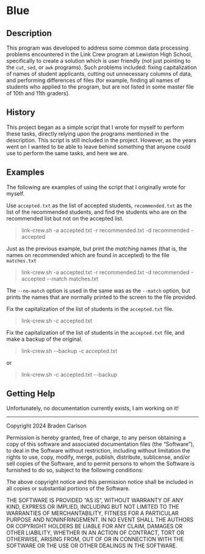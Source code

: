 # Blue

## Description

This program was developed to address some common data processing problems
encountered in the Link Crew program at Lewiston High School, specifically to
create a solution which is user friendly (not just pointing to the `cut`,
`sed`, or `awk` programs). Such problems included: fixing capitalization of names 
of student applicants, cutting out unnecessary columns of data, and performing
differences of files (for example, finding all names of students who applied to the
program, but are not listed in some master file of 10th and 11th graders).

## History

This project began as a simple script that I wrote for myself to perform these
tasks, directly relying upon the programs mentioned in the description. This
script is still included in the project.  However, as the years went on I wanted
to be able to leave behind something that anyone could use to perform the same
tasks, and here we are. 

## Examples

The following are examples of using the script that I originally wrote for
myself.

Use `accepted.txt` as the list of accepted students, `recommended.txt` as the 
list of the recommended students, and find the students who are on the 
recommended list but not on the accepted list. 

> link-crew.sh -a accepted.txt -r recommended.txt -d recommended - accepted

Just as the previous example, but print the *matching* names (that is, the names 
on recommended which are found in accepted) to the file `matches.txt`

> link-crew.sh -a accepted.txt -r recommended.txt -d recommended - accepted --match matches.txt

The `--no-match` option is used in the same was as the `--match` option, but prints the 
names that are normally printed to the screen to the file provided. 

Fix the capitalization of the list of students in the `accepted.txt` file. 

> link-crew.sh -c accepted.txt

Fix the capitalization of the list of students in the `accepted.txt` file, and make 
a backup of the original.

> link-crew.sh --backup -c accepted.txt

or

> link-crew.sh -c accepted.txt --backup

## Getting Help

Unfortunately, no documentation currently exists, I am working on it!

----------------------------------------

Copyright 2024 Braden Carlson

Permission is hereby granted, free of charge, to any person obtaining 
a copy of this software and associated documentation files (the 
“Software”), to deal in the Software without restriction, including 
without limitation the rights to use, copy, modify, merge, publish,
distribute, sublicense, and/or sell copies of the Software, 
and to permit persons to whom the Software is furnished to do 
so, subject to the following conditions:

The above copyright notice and this permission notice shall be 
included in all copies or substantial portions of the Software.

THE SOFTWARE IS PROVIDED “AS IS”, WITHOUT WARRANTY OF ANY KIND,
EXPRESS OR IMPLIED, INCLUDING BUT NOT LIMITED TO THE WARRANTIES 
OF MERCHANTABILITY, FITNESS FOR A PARTICULAR PURPOSE AND NONINFRINGEMENT.
IN NO EVENT SHALL THE AUTHORS OR COPYRIGHT HOLDERS BE LIABLE 
FOR ANY CLAIM, DAMAGES OR OTHER LIABILITY, WHETHER IN AN ACTION 
OF CONTRACT, TORT OR OTHERWISE, ARISING FROM, OUT OF OR IN CONNECTION 
WITH THE SOFTWARE OR THE USE OR OTHER DEALINGS IN THE SOFTWARE.
